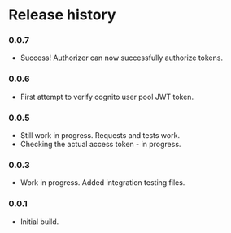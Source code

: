 # Release history

### 0.0.7
* Success! Authorizer can now successfully authorize tokens.

### 0.0.6
* First attempt to verify cognito user pool JWT token.

### 0.0.5
* Still work in progress. Requests and tests work. 
* Checking the actual access token - in progress.

### 0.0.3
* Work in progress. Added integration testing files.

### 0.0.1
* Initial build.
